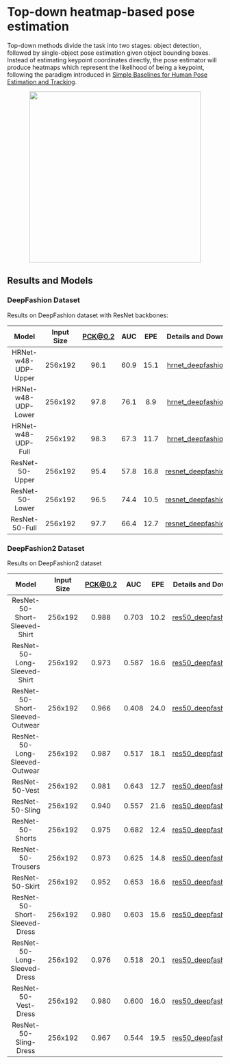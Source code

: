# Top-down heatmap-based pose estimation

Top-down methods divide the task into two stages: object detection, followed by single-object pose estimation given object bounding boxes. Instead of estimating keypoint coordinates directly, the pose estimator will produce heatmaps which represent the likelihood of being a keypoint, following the paradigm introduced in [Simple Baselines for Human Pose Estimation and Tracking](http://openaccess.thecvf.com/content_ECCV_2018/html/Bin_Xiao_Simple_Baselines_for_ECCV_2018_paper.html).

<div align=center>
<img src="https://user-images.githubusercontent.com/15977946/146522977-5f355832-e9c1-442f-a34f-9d24fb0aefa8.png" height=400>
</div>

## Results and Models

### DeepFashion Dataset

Results on DeepFashion dataset with ResNet backbones:

|        Model        | Input Size | PCK@0.2 | AUC  | EPE  |                     Details and Download                     |
| :-----------------: | :--------: | :-----: | :--: | :--: | :----------------------------------------------------------: |
| HRNet-w48-UDP-Upper |  256x192   |  96.1   | 60.9 | 15.1 |  [hrnet_deepfashion.md](./deepfashion/hrnet_deepfashion.md)  |
| HRNet-w48-UDP-Lower |  256x192   |  97.8   | 76.1 | 8.9  |  [hrnet_deepfashion.md](./deepfashion/hrnet_deepfashion.md)  |
| HRNet-w48-UDP-Full  |  256x192   |  98.3   | 67.3 | 11.7 |  [hrnet_deepfashion.md](./deepfashion/hrnet_deepfashion.md)  |
|   ResNet-50-Upper   |  256x192   |  95.4   | 57.8 | 16.8 | [resnet_deepfashion.md](./deepfashion/resnet_deepfashion.md) |
|   ResNet-50-Lower   |  256x192   |  96.5   | 74.4 | 10.5 | [resnet_deepfashion.md](./deepfashion/resnet_deepfashion.md) |
|   ResNet-50-Full    |  256x192   |  97.7   | 66.4 | 12.7 | [resnet_deepfashion.md](./deepfashion/resnet_deepfashion.md) |

### DeepFashion2 Dataset

Results on DeepFashion2 dataset

|              Model              | Input Size | PCK@0.2 |  AUC  | EPE  |                     Details and Download                     |
| :-----------------------------: | :--------: | :-----: | :---: | :--: | :----------------------------------------------------------: |
|  ResNet-50-Short-Sleeved-Shirt  |  256x192   |  0.988  | 0.703 | 10.2 | [res50_deepfashion.md](./deepfashion2/res50_deepfashion2.md) |
|  ResNet-50-Long-Sleeved-Shirt   |  256x192   |  0.973  | 0.587 | 16.6 | [res50_deepfashion.md](./deepfashion2/res50_deepfashion2.md) |
| ResNet-50-Short-Sleeved-Outwear |  256x192   |  0.966  | 0.408 | 24.0 | [res50_deepfashion.md](./deepfashion2/res50_deepfashion2.md) |
| ResNet-50-Long-Sleeved-Outwear  |  256x192   |  0.987  | 0.517 | 18.1 | [res50_deepfashion.md](./deepfashion2/res50_deepfashion2.md) |
|         ResNet-50-Vest          |  256x192   |  0.981  | 0.643 | 12.7 | [res50_deepfashion.md](./deepfashion2/res50_deepfashion2.md) |
|         ResNet-50-Sling         |  256x192   |  0.940  | 0.557 | 21.6 | [res50_deepfashion.md](./deepfashion2/res50_deepfashion2.md) |
|        ResNet-50-Shorts         |  256x192   |  0.975  | 0.682 | 12.4 | [res50_deepfashion.md](./deepfashion2/res50_deepfashion2.md) |
|       ResNet-50-Trousers        |  256x192   |  0.973  | 0.625 | 14.8 | [res50_deepfashion.md](./deepfashion2/res50_deepfashion2.md) |
|         ResNet-50-Skirt         |  256x192   |  0.952  | 0.653 | 16.6 | [res50_deepfashion.md](./deepfashion2/res50_deepfashion2.md) |
|  ResNet-50-Short-Sleeved-Dress  |  256x192   |  0.980  | 0.603 | 15.6 | [res50_deepfashion.md](./deepfashion2/res50_deepfashion2.md) |
|  ResNet-50-Long-Sleeved-Dress   |  256x192   |  0.976  | 0.518 | 20.1 | [res50_deepfashion.md](./deepfashion2/res50_deepfashion2.md) |
|      ResNet-50-Vest-Dress       |  256x192   |  0.980  | 0.600 | 16.0 | [res50_deepfashion.md](./deepfashion2/res50_deepfashion2.md) |
|      ResNet-50-Sling-Dress      |  256x192   |  0.967  | 0.544 | 19.5 | [res50_deepfashion.md](./deepfashion2/res50_deepfashion2.md) |
